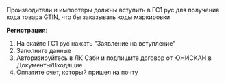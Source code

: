 Производители и импортеры должны вступить в ГС1 рус для получения кода товара GTIN, что бы заказывать коды маркировки

**Регистрация**:
1. На скайте ГС1 рус нажать "Заявление на вступление"
2. Заполните данные
3. Авторизируйтесь в ЛК Саби и подпишите договор от ЮНИСКАН в Документы/Входящие
4. Оплатите счет, который пришел на почту
